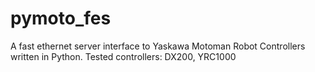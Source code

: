 # pymoto_fes
A fast ethernet server interface to Yaskawa Motoman Robot Controllers written in Python.
Tested controllers: DX200, YRC1000

